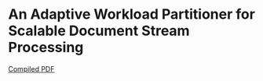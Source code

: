 # An Adaptive Workload Partitioner for Scalable Document Stream Processing

[Compiled PDF](https://gitlab.hpi.de/ramin.gharib/Thesis/-/jobs/artifacts/main/file/thesis.pdf?job=build)

